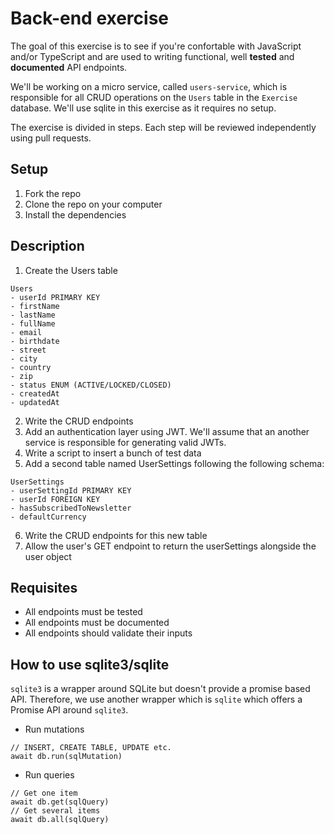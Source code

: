 # Back-end exercise

The goal of this exercise is to see if you're confortable with JavaScript and/or TypeScript and are used to writing functional, well **tested** and **documented** API endpoints.

We'll be working on a micro service, called `users-service`, which is responsible for all CRUD operations on the `Users` table in the `Exercise` database. We'll use sqlite in this exercise as it requires no setup.

The exercise is divided in steps. Each step will be reviewed independently using pull requests.

## Setup

1. Fork the repo
2. Clone the repo on your computer
3. Install the dependencies

## Description

1. Create the Users table

```
Users
- userId PRIMARY KEY
- firstName
- lastName
- fullName
- email
- birthdate
- street
- city
- country
- zip
- status ENUM (ACTIVE/LOCKED/CLOSED)
- createdAt
- updatedAt
```

2. Write the CRUD endpoints
3. Add an authentication layer using JWT. We'll assume that an another service is responsible for generating valid JWTs.
4. Write a script to insert a bunch of test data
5. Add a second table named UserSettings following the following schema:

```
UserSettings
- userSettingId PRIMARY KEY
- userId FOREIGN KEY
- hasSubscribedToNewsletter
- defaultCurrency
```

6. Write the CRUD endpoints for this new table
7. Allow the user's GET endpoint to return the userSettings alongside the user object

## Requisites

- All endpoints must be tested
- All endpoints must be documented
- All endpoints should validate their inputs

## How to use sqlite3/sqlite

`sqlite3` is a wrapper around SQLite but doesn't provide a promise based API. Therefore, we use another wrapper which is `sqlite` which offers a Promise API around `sqlite3`.

- Run mutations

```
// INSERT, CREATE TABLE, UPDATE etc.
await db.run(sqlMutation)
```

- Run queries

```
// Get one item
await db.get(sqlQuery)
// Get several items
await db.all(sqlQuery)
```
